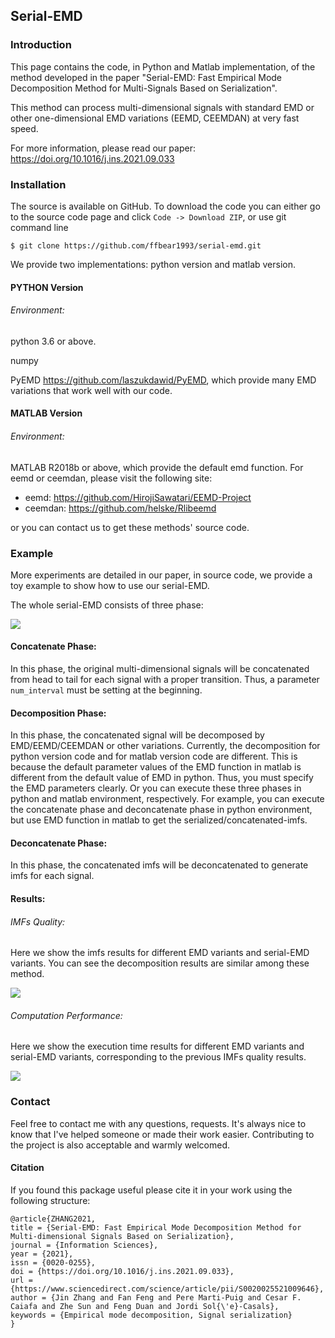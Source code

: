 ## Serial-EMD

### Introduction

This page contains the code, in Python and Matlab implementation, of the method developed in the paper  "Serial-EMD: Fast Empirical Mode Decomposition Method for Multi-Signals Based on Serialization".

This method can process multi-dimensional signals with standard EMD or other one-dimensional EMD variations (EEMD, CEEMDAN) at very fast speed.

For more information, please read our paper: https://doi.org/10.1016/j.ins.2021.09.033

### Installation

The source is available on GitHub. To download the code you can either go to the source code page and click `Code -> Download ZIP`, or use git command line

`$ git clone https://github.com/ffbear1993/serial-emd.git`

We provide two implementations: python version and matlab version.

#### PYTHON Version

###### Environment:

python 3.6 or above.

numpy

PyEMD <https://github.com/laszukdawid/PyEMD>, which provide many EMD variations that work well with our code. 

#### MATLAB Version

###### Environment:

MATLAB R2018b or above, which provide the default emd function. For eemd or ceemdan, please visit the following site:

- eemd: <https://github.com/HirojiSawatari/EEMD-Project>
- ceemdan: <https://github.com/helske/Rlibeemd>

or you can contact us to get these methods' source code.

### Example

More experiments are detailed in our paper, in source code, we provide a toy example to show how to use our serial-EMD.

The whole serial-EMD consists of three phase:

![](https://github.com/ffbear1993/serial-emd/blob/main/pics/semd_framework.png)

#### Concatenate Phase:

In this phase, the original multi-dimensional signals will be concatenated from head to tail for each signal with a proper transition. Thus, a parameter `num_interval` must be setting at the beginning.

#### Decomposition Phase:

In this phase, the concatenated signal will be decomposed by EMD/EEMD/CEEMDAN or other variations. Currently, the decomposition for python version code and for matlab version code are different. This is because the default parameter values of the EMD function in matlab is different from the default value of EMD in python. Thus, you must specify the EMD parameters clearly. Or you can execute these three phases in python and matlab environment, respectively. For example, you can execute the concatenate phase and deconcatenate phase in python environment, but use EMD function in matlab to get the serialized/concatenated-imfs.

#### Deconcatenate Phase:

In this phase, the concatenated imfs will be deconcatenated to generate imfs for each signal.

#### Results:

###### IMFs Quality:

Here we show the imfs results for different EMD variants and serial-EMD variants. You can see the decomposition results are similar among these method.

![](https://github.com/ffbear1993/serial-emd/blob/main/pics/semd_result.png)

###### Computation Performance:

Here we show the execution time results for different EMD variants and serial-EMD variants, corresponding to the previous IMFs quality results.

![](https://github.com/ffbear1993/serial-emd/blob/main/pics/semd_time_result.png)

### Contact

Feel free to contact me with any questions, requests. It's always nice to know that I've helped someone or made their work easier. Contributing to the project is also acceptable and warmly welcomed.

#### Citation

If you found this package useful please cite it in your work using the following structure:

```
@article{ZHANG2021,
title = {Serial-EMD: Fast Empirical Mode Decomposition Method for Multi-dimensional Signals Based on Serialization},
journal = {Information Sciences},
year = {2021},
issn = {0020-0255},
doi = {https://doi.org/10.1016/j.ins.2021.09.033},
url = {https://www.sciencedirect.com/science/article/pii/S0020025521009646},
author = {Jin Zhang and Fan Feng and Pere Marti-Puig and Cesar F. Caiafa and Zhe Sun and Feng Duan and Jordi Sol{\'e}-Casals},
keywords = {Empirical mode decomposition, Signal serialization}
}
```





 





